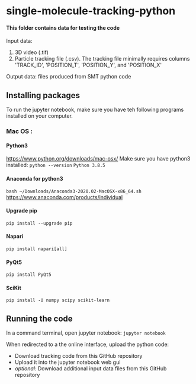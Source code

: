 # single-molecule-tracking-python
#### This folder contains data for testing the code

Input data:     
1. 3D video (.tif) 
2. Particle tracking file (.csv). The tracking file minimally requires columns 
  'TRACK_ID', 'POSITION_T', 'POSITION_Y', and 'POSITION_X'    

Output data: files produced from SMT python code

## Installing packages
To run the jupyter notebook, make sure you have teh following programs installed on your computer.


### Mac OS : 

#### Python3 
https://www.python.org/downloads/mac-osx/
Make sure you have python3 installed: 
`python --version`
`Python 3.8.5`

#### Anaconda for python3 
`bash ~/Downloads/Anaconda3-2020.02-MacOSX-x86_64.sh` 
https://www.anaconda.com/products/individual

#### Upgrade pip 
`pip install --upgrade pip`

#### Napari 
`pip install napari[all]`

#### PyQt5 
`pip install PyQt5`

#### SciKit 
`pip install -U numpy scipy scikit-learn`

## Running the code 
In a command terminal, open jupyter notebook: 
`jupyter notebook` 

When redirected to a the online interface, upload the python code: 
* Download tracking code from this GitHub repository 
* Upload it into the jupyter notebook web gui
* *optional:* Download additional input data files from this GitHub repository 
